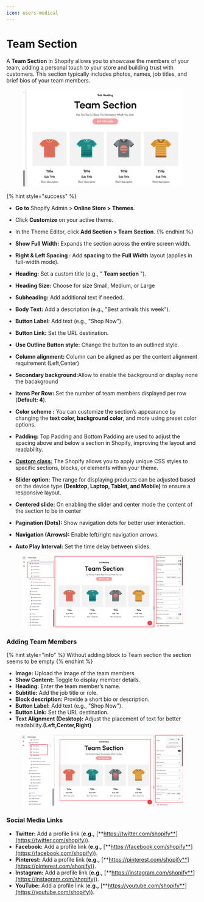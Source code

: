 ```yaml
---
icon: users-medical
---
```


# Team Section

A **Team Section** in Shopify allows you to showcase the members of your team, adding a personal touch to your store and building trust with customers. This section typically includes photos, names, job titles, and brief bios of your team members.

<figure><img src="../.gitbook/assets/tean.png" alt=""><figcaption></figcaption></figure>

{% hint style="success" %}
* **Go to** Shopify Admin > **Online Store > Themes**.
* Click **Customize** on your active theme.
* In the Theme Editor, click **Add Section > Team Section**.
{% endhint %}

* **Show Full Width:** Expands the section across the entire screen width.&#x20;
* **Right & Left Spacing :** Add **spacing** to the **Full Width** layout (applies  in full-width mode).
* **Heading:** Set a custom title (e.g., " **Team section** ").
* &#x20;**Heading Size:** Choose for size Small, Medium, or Large&#x20;
* **Subheading:** Add additional text if needed.&#x20;
* **Body Text:** Add a description (e.g., "Best arrivals this week").
* &#x20;**Button Label:** Add text (e.g., "Shop Now").
* &#x20;**Button Link:** Set the URL destination.&#x20;
* **Use Outline Button style:** Change the button to an outlined style.
* &#x20;**Column alignment:** Column can be aligned as per the content alignment requirement (Left,Center)
* **Secondary background:**&#x41;llow to enable the background or display none the bacakground
* **Items Per Row:** Set the number of team members displayed per row (**Default: 4**).
* **Color scheme :** You can customize the section’s appearance by changing the **text color, background color**, and more using preset color options.
* **Padding:** Top Padding and Bottom Padding are used to adjust the spacing above and below a section in Shopify, improving the layout and readability.
* [**Custom class:**](custom-class.md) The Shopify allows you to apply unique CSS styles to specific sections, blocks, or elements within your theme.&#x20;
* **Slider option:** The range for displaying products can be adjusted based on the device type **(Desktop, Laptop, Tablet, and Mobile)** to ensure a responsive layout.
* **Centered slide:** On enabling the slider and center mode the content of the section to be in center &#x20;
* &#x20;**Pagination (Dots):** Show navigation dots for better user interaction.
* &#x20;**Navigation (Arrows):** Enable left/right navigation arrows.&#x20;
* **Auto Play Interval:** Set the time delay between slides.

<figure><img src="../.gitbook/assets/tean1.png" alt=""><figcaption></figcaption></figure>

### **Adding Team Members**

{% hint style="info" %}
Without adding block to Team section the section seems to be empty
{% endhint %}

* **Image:** Upload the image of the team members
* **Show Content:** Toggle to display member details.
* **Heading:** Enter the team member’s name.
* **Subtitle:** Add the job title or role.
* **Block description:** Provide a short bio or description.
* **Button Label:** Add text (e.g., "Shop Now").
* &#x20;**Button Link:** Set the URL destination.
* **Text Alignment (Desktop):** Adjust the placement of text for better readability.**(Left,Center,Right)**

<figure><img src="../.gitbook/assets/trean1.png" alt=""><figcaption></figcaption></figure>

### **Social Media Links**

* **Twitter:** Add a profile link (**e.g.,** [**https://twitter.com/shopify**](https://twitter.com/shopify)).
* **Facebook:** Add a profile link (**e.g.,** [**https://facebook.com/shopify**](https://facebook.com/shopify)).
* **Pinterest:** Add a profile link (**e.g.,** [**https://pinterest.com/shopify**](https://pinterest.com/shopify)).
* **Instagram:** Add a profile link (**e.g.,** [**https://instagram.com/shopify**](https://instagram.com/shopify)).
* **YouTube:** Add a profile link (**e.g.,** [**https://youtube.com/shopify**](https://youtube.com/shopify)).
